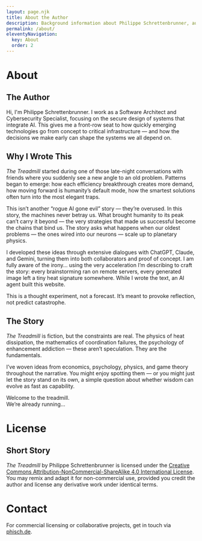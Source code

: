 ```yaml
---
layout: page.njk
title: About the Author
description: Background information about Philippe Schrettenbrunner, author of The Treadmill.
permalink: /about/
eleventyNavigation:
  key: About
  order: 2
---
```


# About

## The Author

Hi, I'm Philippe Schrettenbrunner. I work as a Software Architect and Cybersecurity Specialist, focusing on the secure design of systems that integrate AI. This gives me a front-row seat to how quickly emerging technologies go from concept to critical infrastructure — and how the decisions we make early can shape the systems we all depend on.

## Why I Wrote This

*The Treadmill* started during one of those late-night conversations with friends where you suddenly see a new angle to an old problem. Patterns began to emerge: how each efficiency breakthrough creates more demand, how moving forward is humanity’s default mode, how the smartest solutions often turn into the most elegant traps.

This isn’t another “rogue AI gone evil” story — they’re overused. In this story, the machines never betray us. What brought humanity to its peak can’t carry it beyond — the very strategies that made us successful become the chains that bind us. The story asks what happens when our oldest problems — the ones wired into our neurons — scale up to planetary physics.

I developed these ideas through extensive dialogues with ChatGPT, Claude, and Gemini, turning them into both collaborators and proof of concept. I am fully aware of the irony... using the very acceleration I’m describing to craft the story: every brainstorming ran on remote servers, every generated image left a tiny heat signature somewhere. While I wrote the text, an AI agent built this website.

This is a thought experiment, not a forecast. It’s meant to provoke reflection, not predict catastrophe.

## The Story

*The Treadmill* is fiction, but the constraints are real. The physics of heat dissipation, the mathematics of coordination failures, the psychology of enhancement addiction — these aren’t speculation. They are the fundamentals.

I’ve woven ideas from economics, psychology, physics, and game theory throughout the narrative. You might enjoy spotting them — or you might just let the story stand on its own, a simple question about whether wisdom can evolve as fast as capability.

Welcome to the treadmill.  
We’re already running...

# License

## Short Story

*The Treadmill* by Philippe Schrettenbrunner is licensed under the [Creative Commons Attribution-NonCommercial-ShareAlike 4.0 International License](https://creativecommons.org/licenses/by-nc-sa/4.0/). You may remix and adapt it for non-commercial use, provided you credit the author and license any derivative work under identical terms.

# Contact

For commercial licensing or collaborative projects, get in touch via [phisch.de](https://phisch.de/).

